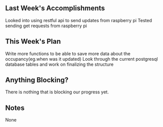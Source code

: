 ## Last Week's Accomplishments

Looked into using restful api to send updates from raspberry pi
Tested sending get requests from raspberry pi

## This Week's Plan

Write more functions to be able to save more data about the occupancy(eg.when was it updated)
Look through the current postgresql database tables and work on finalizing the structure

## Anything Blocking?

There is nothing that is blocking our progress yet.

## Notes

None
